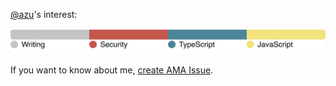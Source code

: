 [@azu](https://github.com/azu/)'s interest:

![My interest](https://raw.githubusercontent.com/azu/azu/master/docs/resources/GitHubHeader.png)

<!-- Source: https://www.figma.com/file/a19Efv000GiqL4O8ng2ygX/Untitled?node-id=0%3A1 -->

If you want to know about me, [create AMA Issue](https://github.com/azu/azu/issues/new?template=AMA.md).
